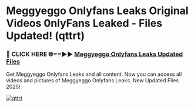 # Meggyeggo Onlyfans Leaks Original Videos 0nlyFans Leaked - Files Updated! (qttrt)

<h3>🔴 CLICK HERE 🌐==►► <a href="https://tinyurl.com/3hn5wdd3" rel="nofollow">Meggyeggo Onlyfans Leaks Updated Files</a></h3>

Get Meggyeggo Onlyfans Leaks and all content. Now you can access all videos and pictures of Meggyeggo Onlyfans Leaks. New Updated Files 2025!

[![qttrt](https://i.imgur.com/4HnBqBT.gif)](https://tinyurl.com/3hn5wdd3)
